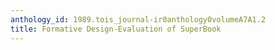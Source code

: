 ```yaml
---
anthology_id: 1989.tois_journal-ir0anthology0volumeA7A1.2
title: Formative Design-Evaluation of SuperBook
---
```


